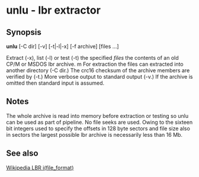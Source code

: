 # unlu - lbr extractor

## Synopsis

**unlu** [-C dir] [-v] [-t|-l|-x] [-f archive] [files ...]

Extract (-x), list (-l) or test (-t) the specified *files* the contents of an old CP/M or MSDOS lbr archive.
m
For extraction the files can extracted into another directory (-C dir.)
The crc16 checksum of the archive members are verified by (-t.)
More verbose output to standard output (-v.)
If the archive is omitted then standard input is assumed.

## Notes

The whole archive is read into memory before extraction or testing so unlu can be used as part of pipeline. No file seeks are used.  Owing to the sixteen bit integers used to specify the offsets in 128 byte sectors and file size also in sectors the largest possible lbr archive is necessarily less than 16 Mb.

## See also 
[ Wikipedia LBR i(file_format) ](https://en.wikipedia.org/wiki/LBR_%28file_format%29)
